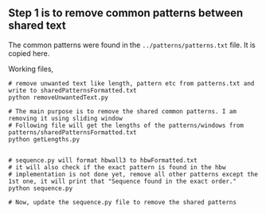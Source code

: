 
## Step 1 is to remove common patterns between shared text
The common patterns were found in the `../patterns/patterns.txt` file. It is copied here. 

Working files,
```
# remove unwanted text like length, pattern etc from patterns.txt and write to sharedPatternsFormatted.txt
python removeUnwantedText.py

# The main purpose is to remove the shared common patterns. I am removing it using sliding window
# Following file will get the lengths of the patterns/windows from patterns/sharedPatternsFormatted.txt
python getLengths.py


# sequence.py will format hbwall3 to hbwFormatted.txt 
# it will also check if the exact pattern is found in the hbw
# implementation is not done yet, remove all other patterns except the 1st one, it will print that "Sequence found in the exact order."
python sequence.py

# Now, update the sequence.py file to remove the shared patterns
```
